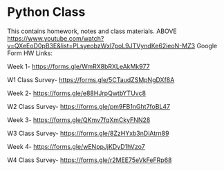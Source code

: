 # Python Class
This contains homework, notes and class materials. ABOVE
https://www.youtube.com/watch?v=QXeEoD0pB3E&list=PLsyeobzWxl7poL9JTVyndKe62ieoN-MZ3
Google Form HW Links: 

Week 1-  https://forms.gle/WmRX8bRXLeAkMk977 

W1 Class Survey- https://forms.gle/5CTaudZSMpNgDXf8A

Week 2-  https://forms.gle/e88HJrpQwtbYTUvc8

W2 Class Survey- https://forms.gle/pm9FB1nGht7foBL47

Week 3- https://forms.gle/QKmv7fqXmCkyFNN28

W3 Class Survey- https://forms.gle/8ZzHYxb3nDiAtrn89

Week 4- https://forms.gle/wENppJjKDyD1hVzo7

W4 Class Survey- https://forms.gle/r2MEE75eVkFeFRp68
